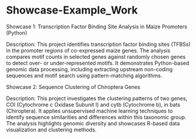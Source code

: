 # Showcase-Example_Work


Showcase 1: Transcription Factor Binding Site Analysis in Maize Promoters (Python)

Description:
This project identifies transcription factor binding sites (TFBSs) in the promoter regions of co-expressed maize genes. The analysis compares motif counts in selected genes against randomly chosen genes to detect over- or under-represented motifs. It demonstrates Python-based genomic data processing, including extracting upstream non-coding sequences and motif search using pattern-matching algorithms.


Showcase 2: Sequence Clustering of Chiroptera Genes

Description:
This project investigates the clustering patterns of two genes, COI (Cytochrome c Oxidase Subunit I) and cytb (Cytochrome b), in bats (Chiroptera). It applies unsupervised machine learning techniques to identify sequence similarities and differences within this taxonomic group. The analysis highlights genomic diversity and showcases R-based data visualization and clustering methods.